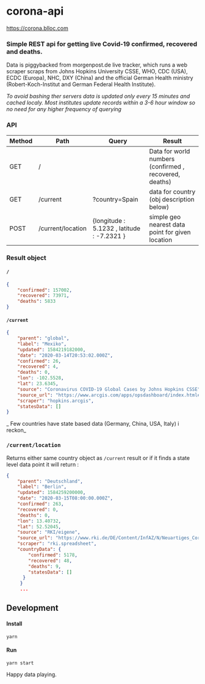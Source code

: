 # corona-api
https://corona.blloc.com


### Simple REST api for getting live Covid-19 confirmed, recovered and deaths. 
Data is piggybacked from morgenpost.de live tracker, which runs a web scraper scraps from Johns Hopkins University CSSE, WHO, CDC (USA), ECDC (Europa), NHC, DXY (China) and the official German Health ministry (Robert-Koch-Institut and German Federal Health Institute).

_To avoid bashing ther servers data is updated only every 15 minutes and cached localy. Most institutes update records within a 3-6 hour window so no need for any higher frequency of querying_ 

### API
Method | Path | Query | Result
---- | --- | --- | ---
GET | / | | Data for world numbers (confirmed , recovered, deaths)
GET | /current | ?country=Spain | data for country (obj description below)
POST | /current/location | {longitude : 5.1232 , latitude : -7.2321 } | simple geo nearest data point for given location

### Result object

#### ```/``` 
```json
{
    "confirmed": 157002,
    "recovered": 73971,
    "deaths": 5833
}
```

#### ```/current```
```json
{
    "parent": "global",
    "label": "Mexiko",
    "updated": 1584219182000,
    "date": "2020-03-14T20:53:02.000Z",
    "confirmed": 26,
    "recovered": 4,
    "deaths": 0,
    "lon": -102.5528,
    "lat": 23.6345,
    "source": "Coronavirus COVID-19 Global Cases by Johns Hopkins CSSE",
    "source_url": "https://www.arcgis.com/apps/opsdashboard/index.html#/bda7594740fd40299423467b48e9ecf6",
    "scraper": "hopkins.arcgis",
    "statesData": [] 
}
```
_ Few countries have state based data (Germany, China, USA, Italy) i reckon_

### ```/current/location```
Returns either same  country object as ```/current``` result or if it finds a state level data point it will return : 
```json
{
    "parent": "Deutschland",
    "label": "Berlin",
    "updated": 1584259200000,
    "date": "2020-03-15T08:00:00.000Z",
    "confirmed": 263,
    "recovered": 0,
    "deaths": 0,
    "lon": 13.40732,
    "lat": 52.52045,
    "source": "RKI/eigene",
    "source_url": "https://www.rki.de/DE/Content/InfAZ/N/Neuartiges_Coronavirus/Fallzahlen.html",
    "scraper": "rki.spreadsheet",
    "countryData": {
        "confirmed": 5178,
        "recovered": 48,
        "deaths": 9,
        "statesData": []
      }
     }
     ...
```

## Development

#### Install 
```
yarn 
```
#### Run
```
yarn start
```

Happy data playing. 
